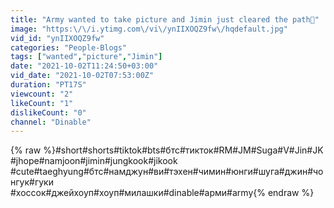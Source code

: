 ```yaml
---
title: "Army wanted to take picture and Jimin just cleared the path🥺"
image: "https:\/\/i.ytimg.com\/vi\/ynIIXOQZ9fw\/hqdefault.jpg"
vid_id: "ynIIXOQZ9fw"
categories: "People-Blogs"
tags: ["wanted","picture","Jimin"]
date: "2021-10-02T11:24:50+03:00"
vid_date: "2021-10-02T07:53:00Z"
duration: "PT17S"
viewcount: "2"
likeCount: "1"
dislikeCount: "0"
channel: "Dinable"
---
```

{% raw %}#short#shorts#tiktok#bts#бтс#тикток#RM#JM#Suga#V#Jin#JK<br />#jhope#namjoon#jimin#jungkook#jikook<br />#cute#taeghyung#бтс#намджун#ви#тэхен#чимин#юнги#шуга#джин#чонгук#гуки<br />#хоссок#джейхоуп#хоуп#милашки#dinable#арми#army{% endraw %}
